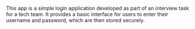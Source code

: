 This app is a simple login application developed as part of an interview task for a tech team. It provides a basic interface for users to enter their username and password, which are then stored securely.
